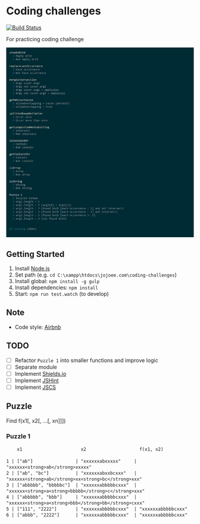 # Coding challenges
[![Build Status](https://travis-ci.org/jojoee/coding-challenges.svg)](https://travis-ci.org/jojoee/coding-challenges)

For practicing coding challenge

![Screenshot](https://raw.githubusercontent.com/jojoee/coding-challenges/master/screenshot/screenshot1.jpg "Screenshot")

## Getting Started
1. Install [Node.js](https://nodejs.org/en/)
2. Set path (e.g. `cd C:\xampp\htdocs\jojoee.com\coding-challenges`)
3. Install global: `npm install -g gulp`
4. Install dependencies: `npm install`
5. Start: `npm run test.watch` (to develop)

## Note
- Code style: [Airbnb](https://github.com/airbnb/javascript)

## TODO
- [ ] Refactor `Puzzle 1` into smaller functions and improve logic
- [ ] Separate module
- [ ] Implement [Shields.io](http://shields.io/)
- [ ] Implement [JSHint](http://jshint.com/)
- [ ] Implement [JSCS](http://jscs.info/)

## Puzzle
Find f(x1[, x2[, ...[, xn]]])

### Puzzle 1
```
    x1                      x2                    f(x1, x2)

1 | ["ab"]                | "xxxxxxabxxxxx"     | "xxxxxx<strong>ab</strong>xxxxx"
2 | ["ab", "bc"]          | "xxxxxxabxxbcxxx"   | "xxxxxx<strong>ab</strong>xx<strong>bc</strong>xxx"
3 | ["abbbbb", "bbbbbc"]  | "xxxxxxabbbbbcxxx"  | "xxxxxx<strong>a<strong>bbbbb</strong>c</strong>xxx"
4 | ["abbbbb", "bbb"]     | "xxxxxxabbbbbcxxx"  | "xxxxxx<strong>a<strong>bbb</strong>bb</strong>cxxx"
5 | ["111", "2222"]       | "xxxxxxabbbbbcxxx"  | "xxxxxxabbbbbcxxx"
6 | ["abbb", "2222"]      | "xxxxxxabbbbbcxxx"  | "xxxxxxabbbbbcxxx"
```
